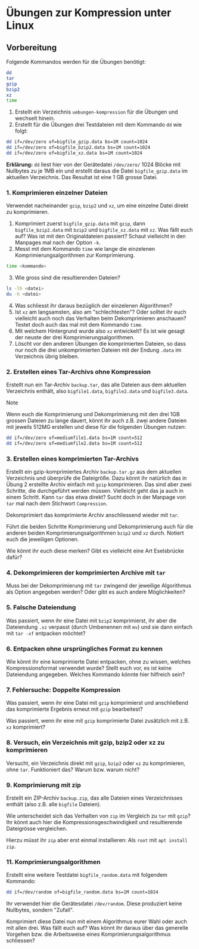 # Übungen zur Kompression unter Linux

## Vorbereitung

Folgende Kommandos werden für die Übungen benötigt:
```bash
dd
tar
gzip
bzip2
xz
time
```
1. Erstellt ein Verzeichnis `uebungen-kompression` für die Übungen und wechselt hinein.
2. Erstellt für die Übungen drei Testdateien mit dem Kommando `dd` wie folgt:
```bash
dd if=/dev/zero of=bigfile_gzip.data bs=1M count=1024
dd if=/dev/zero of=bigfile_bzip2.data bs=1M count=1024
dd if=/dev/zero of=bigfile_xz.data bs=1M count=1024
```
**Erklärung:** `dd` liest hier von der Gerätedatei `/dev/zero/` 1024 Blöcke mit Nullbytes zu je 1MB ein und erstellt daraus die Datei `bigfile_gzip.data` im aktuellen Verzeichnis. Das Resultat ist eine 1 GB grosse Datei.

### 1. Komprimieren einzelner Dateien
Verwendet nacheinander `gzip`, `bzip2` und `xz`, um eine einzelne Datei direkt zu komprimieren. 

1. Komprimiert zuerst `bigfile_gzip.data` mit `gzip`, dann `bigfile_bzip2.data` mit `bzip2` und `bigfile_xz.data` mit `xz`. Was fällt euch auf? Was ist mit den Originaldateien passiert? Schaut vielleicht in den Manpages mal nach der Option `-k`.
2. Messt mit dem Kommando `time` wie lange die einzelenen Komprimierungsalgorithmen zur Komprimierung.
```bash
time <kommando>
```
3. Wie gross sind die resultierenden Dateien? 
```bash
ls -lh <datei>
du -h <datei>
```
4. Was schliesst ihr daraus bezüglich der einzelenen Algorithmen?
5. Ist `xz` am langsamsten, also am "schlechtesten"? Oder solltet ihr euch vielleicht auch noch das Verhalten beim Dekomprimieren anschauen? Testet doch auch das mal mit dem Kommando `time`.
6. Mit welchem Hintergrund wurde also `xz` entwickelt? Es ist wie gesagt der neuste der drei Komprimierungsalgorithmen.
7. Löscht vor den anderen Übungen die komprimierten Dateien, so dass nur noch die drei unkomprimierten Dateien mit der Endung `.data` im Verzeichnis übrig bleiben.

### 2. Erstellen eines Tar-Archivs ohne Kompression
Erstellt nun ein Tar-Archiv `backup.tar`, das alle Dateien aus dem aktuellen Verzeichnis enthält, also `bigfile1.data`, `bigfile2.data` und `bigfile3.data`.

>[!NOTE]
> Wenn euch die Komprimierung und Dekomprimierung mit den drei 1GB grossen Dateien zu lange dauert, könnt ihr auch z.B. zwei andere Dateien mit jeweils 512MG erstellen und diese für die folgenden Übungen nutzen:
```bash
dd if=/dev/zero of=mediumfile1.data bs=1M count=512
dd if=/dev/zero of=mediumfile2.data bs=1M count=512
```

### 3. Erstellen eines komprimierten Tar-Archivs
Erstellt ein gzip-komprimiertes Archiv `backup.tar.gz` aus dem aktuellen Verzeichnis und überprüfe die Dateigröße. Dazu könnt ihr natürlich das in Übung 2 erstellte Archiv einfach mit `gzip` komprimieren. Das sind aber zwei Schritte, die durchgeführt werden müssen. Vielleicht geht das ja auch in einem Schritt. Kann `tar` das etwa direkt? Sucht doch in der Manpage von `tar` mal nach dem Stichwort `Compression`.

Dekomprimiert das komprimierte Archiv anschliessend wieder mit `tar`.

Führt die beiden Schritte Komprimierung und Dekomprimierung auch für die anderen beiden Komprimierungsalgorithmen `bzip2` und `xz` durch. Notiert euch die jeweiligen Optionen. 

Wie könnt ihr euch diese merken? Gibt es vielleicht eine Art Eselsbrücke dafür?

### 4. Dekomprimieren der komprimierten Archive mit `tar`
Muss bei der Dekomprimierung mit `tar` zwingend der jeweilige Algorithmus als Option angegeben werden? Oder gibt es auch andere Möglichkeiten?

### 5. Falsche Dateiendung
Was passiert, wenn ihr eine Datei mit `bzip2` komprimierst, ihr aber die Dateiendung `.xz` verpasst (durch Umbenennen mit `mv`) und sie dann einfach mit `tar -xf` entpacken möchtet?

### 6. Entpacken ohne ursprüngliches Format zu kennen
Wie könnt ihr eine komprimierte Datei entpacken, ohne zu wissen, welches Kompressionsformat verwendet wurde? Stellt euch vor, es ist keine Dateiendung angegeben. Welches Kommando könnte hier hilfreich sein?

### 7. Fehlersuche: Doppelte Kompression
Was passiert, wenn ihr eine Datei mit `gzip` komprimierst und anschließend das komprimierte Ergebnis erneut mit `gzip` bearbeitest?

Was passiert, wenn ihr eine mit `gzip` komprimierte Datei zusätzlich mit z.B. `xz` komprimiert?

### 8. Versuch, ein Verzeichnis mit gzip, bzip2 oder xz zu komprimieren
Versucht, ein Verzeichnis direkt mit `gzip`, `bzip2` oder `xz` zu komprimieren, ohne `tar`. Funktioniert das? Warum bzw. warum nicht?

### 9. Komprimierung mit zip
Erstellt ein ZIP-Archiv `backup.zip`, das alle Dateien eines Verzeichnisses enthält (also z.B. alle `bigfile` Dateien). 

Wie unterscheidet sich das Verhalten von `zip` im Vergleich zu `tar` mit `gzip`? Ihr könnt auch hier die Kompressionsgeschwindigkeit und resultierende Dateigrösse vergleichen.

Hierzu müsst ihr `zip` aber erst einmal installieren: Als `root` mit `apt install zip`.

### 11. Komprimierungsalgorithmen 
Erstellt eine weitere Testdatei `bigfile_random.data` mit folgendem Kommando:
```bash
dd if=/dev/random of=bigfile_random.data bs=1M count=1024
```
Ihr verwendet hier die Gerätesdatei `/dev/random`. Diese produziert keine Nullbytes, sondern "Zufall".

Komprimiert diese Datei nun mit einem Algorithmus eurer Wahl oder auch mit allen drei. Was fällt euch auf? Was könnt ihr daraus über das generelle Vorgehen bzw. die Arbeitsweise eines Komprimierungsalgorithmus schliessen?
